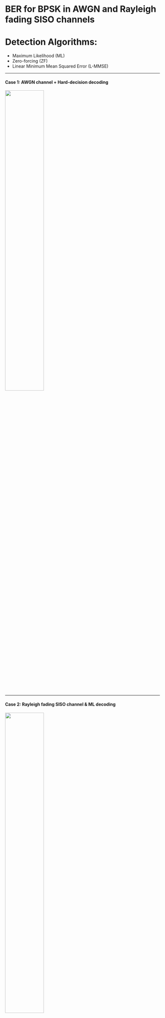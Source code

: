# BER for BPSK in AWGN and Rayleigh fading SISO channels
# Detection Algorithms: 
  - Maximum Likelihood (ML)
  - Zero-forcing (ZF)
  - Linear Minimum Mean Squared Error (L-MMSE)

---

#### Case 1: AWGN channel + Hard-decision decoding
<img src="https://github.com/TiepMH/Modulation_Schemes/blob/main/BPSK__AWGN_channel/BER%20for%20BPSK%20in%20AWGN%20SISO%20systems.png" width="50%" height="50%">

---

#### Case 2: Rayleigh fading SISO channel & ML decoding
<img src="https://github.com/TiepMH/Modulation_Schemes/blob/main/BPSK__Rayleigh_SISO__ML_decoding/BER%20for%20BPSK%20in%20Rayleigh%20fading%20SISO%20systems%20using%20ML%20decoding.png" width="50%" height="50%">

As for the theoretical curve, please refer to [R1, page 7] for a derivation.

[R1] https://www.unilim.fr/pages_perso/vahid/notes/ber_awgn.pdf

---

#### Case 3: Rayleigh fading SISO channel & ZF decoding

---

#### Case 4: Rayleigh fading SISO channel & L-MMSE decoding

